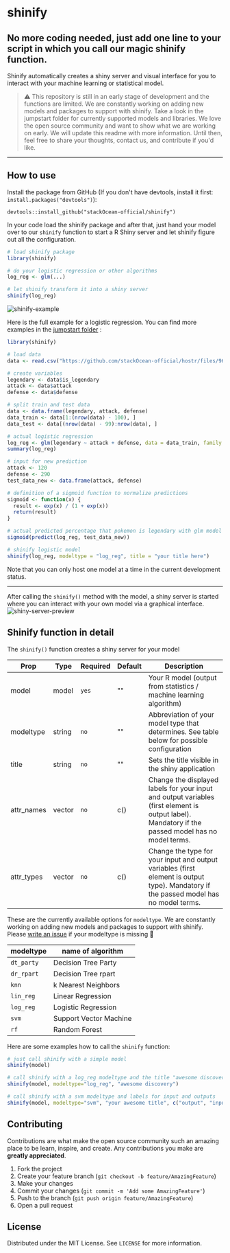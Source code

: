 # shinify

## No more coding needed, just add one line to your script in which you call our magic shinify function.

Shinify automatically creates a shiny server and visual interface for you to interact with your machine learning or statistical model.

> :warning: This repository is still in an early stage of development and the functions are limited. We are constantly working on adding new models and packages to support with shinify. Take a look in the jumpstart folder for currently supported models and libraries. We love the open source community and want to show what we are working on early. We will update this readme with more information. Until then, feel free to share your thoughts, contact us, and contribute if you'd like.

---

## How to use

Install the package from GitHub (If you don't have devtools, install it first: `install.packages("devtools")`):

```
devtools::install_github("stackOcean-official/shinify")
```

In your code load the shinify package and after that, just hand your model over to our `shinify` function to start a R Shiny server and let shinify figure out all the configuration.

```r
# load shinify package
library(shinify)

# do your logistic regression or other algorithms
log_reg <- glm(...)

# let shinify transform it into a shiny server
shinify(log_reg)
```

![shinify-example](https://user-images.githubusercontent.com/675065/196923840-11cb971b-990f-46b2-a389-de92e3d1fa44.png)

Here is the full example for a logistic regression. You can find more examples in the [jumpstart folder](https://github.com/stackOcean-official/shinify/tree/main/jumpstart)
:

```r
library(shinify)

# load data
data <- read.csv("https://github.com/stackOcean-official/hostr/files/9681827/pokemon.csv")

# create variables
legendary <- data$is_legendary
attack <- data$attack
defense <- data$defense

# split train and test data
data <- data.frame(legendary, attack, defense)
data_train <- data[1:(nrow(data) - 100), ]
data_test <- data[(nrow(data) - 99):nrow(data), ]

# actual logistic regression
log_reg <- glm(legendary ~ attack + defense, data = data_train, family = binomial())
summary(log_reg)

# input for new prediction
attack <- 120
defense <- 290
test_data_new <- data.frame(attack, defense)

# definition of a sigmoid function to normalize predictions
sigmoid <- function(x) {
  result <- exp(x) / (1 + exp(x))
  return(result)
}

# actual predicted percentage that pokemon is legendary with glm model
sigmoid(predict(log_reg, test_data_new))

# shinify logistic model
shinify(log_reg, modeltype = "log_reg", title = "your title here")

```

Note that you can only host one model at a time in the current development status.

---

After calling the `shinify()` method with the model, a shiny server is started where you can interact with your own model via a graphical interface.
![shiny-server-preview](https://user-images.githubusercontent.com/28595283/194275509-2faa8937-922a-4006-978e-9f82b0044e04.png)

## Shinify function in detail

The `shinify()` function creates a shiny server for your model

| Prop       | Type   | Required | Default | Description                                                                                                                                        |
| ---------- | ------ | -------- | ------- | -------------------------------------------------------------------------------------------------------------------------------------------------- |
| model      | model  | `yes`    | ""      | Your R model (output from statistics / machine learning algorithm)                                                                                 |
| modeltype  | string | `no`     | ""      | Abbreviation of your model type that determines. See table below for possible configuration                                                        |
| title      | string | `no`     | ""      | Sets the title visible in the shiny application                                                                                                    |
| attr_names | vector | `no`     | c()     | Change the displayed labels for your input and output variables (first element is output label). Mandatory if the passed model has no model terms. |
| attr_types | vector | `no`      | c()    | Change the type for your input and output variables (first element is output type). Mandatory if the passed model has no model terms. |

These are the currently available options for `modeltype`. We are constantly working on adding new models and packages to support with shinify. Please [write an issue](https://github.com/stackOcean-official/shinify/issues/new) if your modeltype is missing 💪

| modeltype  | name of algorithm      |
| ---------- | ---------------------- |
| `dt_party` | Decision Tree Party    |
| `dr_rpart` | Decision Tree rpart    |
| `knn`      | k Nearest Neighbors    |
| `lin_reg`  | Linear Regression      |
| `log_reg`  | Logistic Regression    |
| `svm`      | Support Vector Machine |
| `rf`       | Random Forest          |

Here are some examples how to call the `shinify` function:

```r
# just call shinify with a simple model
shinify(model)

# call shinify with a log_reg modeltype and the title "awesome discovery" in the shiny app
shinify(model, modeltype="log_reg", "awesome discovery")

# call shinify with a svm modeltype and labels for input and outputs
shinify(model, modeltype="svm", "your awesome title", c("output", "input 1", "input 2"))
```

## Contributing

Contributions are what make the open source community such an amazing place to be learn, inspire, and create. Any contributions you make are **greatly appreciated**.

1. Fork the project
2. Create your feature branch (`git checkout -b feature/AmazingFeature`)
3. Make your changes
4. Commit your changes (`git commit -m 'Add some AmazingFeature'`)
5. Push to the branch (`git push origin feature/AmazingFeature`)
6. Open a pull request

## License

Distributed under the MIT License. See `LICENSE` for more information.
